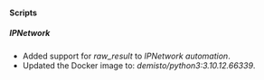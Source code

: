 
#### Scripts

##### IPNetwork
- Added support for *raw_result* to *IPNetwork automation*.
- Updated the Docker image to: *demisto/python3:3.10.12.66339*.
